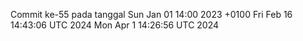 Commit ke-55 pada tanggal Sun Jan 01 14:00 2023 +0100
Fri Feb 16 14:43:06 UTC 2024
Mon Apr  1 14:26:56 UTC 2024

